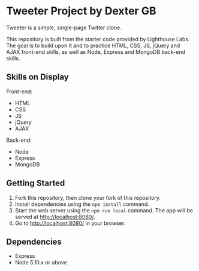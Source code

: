 # Tweeter Project by Dexter GB

Tweeter is a simple, single-page Twitter clone.

This repository is built from the starter code provided by Lighthouse Labs. The goal is to build upon it and to practice HTML, CSS, JS, jQuery and AJAX front-end skills, as well as Node, Express and MongoDB back-end skills.

## Skills on Display

Front-end:

- HTML
- CSS
- JS
- jQuery
- AJAX

Back-end:

- Node
- Express
- MongoDB

## Getting Started

1. Fork this repository, then clone your fork of this repository.
2. Install dependencies using the `npm install` command.
3. Start the web server using the `npm run local` command. The app will be served at <http://localhost:8080/>.
4. Go to <http://localhost:8080/> in your browser.

## Dependencies

- Express
- Node 5.10.x or above
